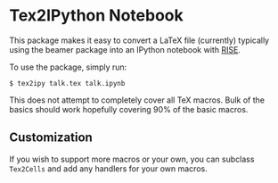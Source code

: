 # Tex2IPython Notebook

This package makes it easy to convert a LaTeX file (currently) typically using
the beamer package into an IPython notebook with
[RISE](https://github.com/damianavila/RISE).

To use the package, simply run:

    $ tex2ipy talk.tex talk.ipynb


This does not attempt to completely cover all TeX macros. Bulk of the basics
should work hopefully covering 90% of the basic macros.

## Customization

If you wish to support more macros or your own, you can subclass `Tex2Cells`
and add any handlers for your own macros.

